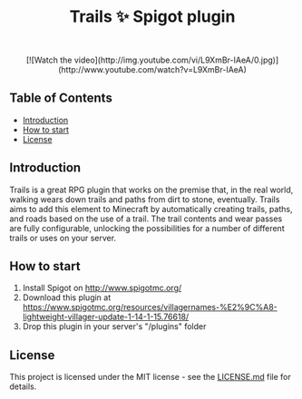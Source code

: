 <h1 align="center"> Trails ✨ Spigot plugin </h1> <br>

<p align="center">
   [![Watch the video](http://img.youtube.com/vi/L9XmBr-IAeA/0.jpg)](http://www.youtube.com/watch?v=L9XmBr-IAeA)   
</p>

## Table of Contents

- [Introduction](#introduction)
- [How to start](#how-to-start)
- [License](#license)

## Introduction

Trails is a great RPG plugin that works on the premise that, in the real world, walking wears down trails and paths from dirt to stone, eventually. Trails aims to add this element to Minecraft by automatically creating trails, paths, and roads based on the use of a trail. The trail contents and wear passes are fully configurable, unlocking the possibilities for a number of different trails or uses on your server.

## How to start
1. Install Spigot on http://www.spigotmc.org/
2. Download this plugin at https://www.spigotmc.org/resources/villagernames-%E2%9C%A8-lightweight-villager-update-1-14-1-15.76618/
3. Drop this plugin in your server's "/plugins" folder

## License
This project is licensed under the MIT license - see the [LICENSE.md](LICENSE.md) file for details.
